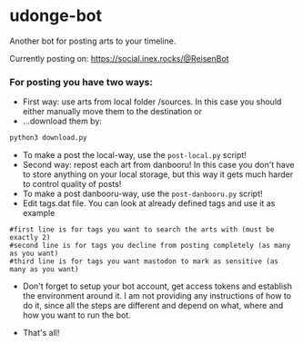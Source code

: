 # udonge-bot

Another bot for posting arts to your timeline. 

Currently posting on: https://social.inex.rocks/@ReisenBot

### For posting you have two ways: ###
* First way: use arts from local folder /sources. In this case you should either manually move them to the destination or
* ...download them by:
```bash
python3 download.py
``` 
* To make a post the local-way, use the `post-local.py` script!
* Second way: repost each art from danbooru! In this case you don't have to store anything on your local storage, but this way it gets much harder to control quality of posts!
* To make a post danbooru-way, use the `post-danbooru.py` script!
* Edit tags.dat file. You can look at already defined tags and use it as example
```
#first line is for tags you want to search the arts with (must be exactly 2)
#second line is for tags you decline from posting completely (as many as you want)
#third line is for tags you want mastodon to mark as sensitive (as many as you want)
```
* Don't forget to setup your bot account, get access tokens and establish the environment around it. I am not providing any instructions of how to do it, since all the steps are different and depend on what, where and how you want to run the bot.

* That's all!
